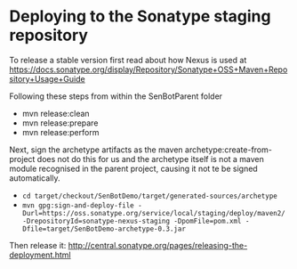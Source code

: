 Deploying to the Sonatype staging repository
====
To release a stable version first read about how Nexus is used at https://docs.sonatype.org/display/Repository/Sonatype+OSS+Maven+Repository+Usage+Guide 

Following these steps from within the SenBotParent folder

* mvn release:clean
* mvn release:prepare
* mvn release:perform

Next, sign the archetype artifacts as the maven archetype:create-from-project does not do this for us and the archetype itself is not a maven module recognised in the parent project, causing it not te be signed automatically.

* ```cd target/checkout/SenBotDemo/target/generated-sources/archetype```
* ```mvn gpg:sign-and-deploy-file -Durl=https://oss.sonatype.org/service/local/staging/deploy/maven2/ -DrepositoryId=sonatype-nexus-staging -DpomFile=pom.xml -Dfile=target/SenBotDemo-archetype-0.3.jar```

Then release it: http://central.sonatype.org/pages/releasing-the-deployment.html
